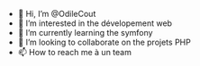 - 👋 Hi, I’m @OdileCout
- 👀 I’m interested in  the dévelopement web
- 🌱 I’m currently learning the symfony
- 💞️ I’m looking to collaborate on the projets PHP
- 📫 How to reach me  à un team
